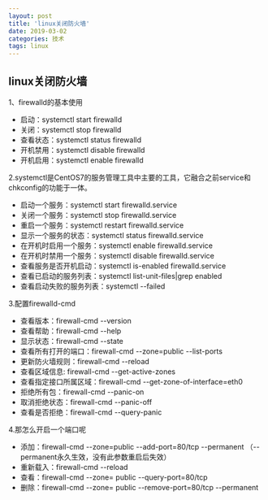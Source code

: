 ```yaml
---
layout: post
title: 'linux关闭防火墙'
date: 2019-03-02
categories: 技术
tags: linux
---
```


## linux关闭防火墙

1、firewalld的基本使用
* 启动：systemctl start firewalld
* 关闭：systemctl stop firewalld
* 查看状态：systemctl status firewalld
* 开机禁用：systemctl disable firewalld
* 开机启用：systemctl enable firewalld


2.systemctl是CentOS7的服务管理工具中主要的工具，它融合之前service和chkconfig的功能于一体。

* 启动一个服务：systemctl start firewalld.service
* 关闭一个服务：systemctl stop firewalld.service
* 重启一个服务：systemctl restart firewalld.service
* 显示一个服务的状态：systemctl status firewalld.service
* 在开机时启用一个服务：systemctl enable firewalld.service
* 在开机时禁用一个服务：systemctl disable firewalld.service
* 查看服务是否开机启动：systemctl is-enabled firewalld.service
* 查看已启动的服务列表：systemctl list-unit-files|grep enabled
* 查看启动失败的服务列表：systemctl --failed

3.配置firewalld-cmd

* 查看版本：firewall-cmd --version
* 查看帮助：firewall-cmd --help
* 显示状态：firewall-cmd --state
* 查看所有打开的端口：firewall-cmd --zone=public --list-ports
* 更新防火墙规则：firewall-cmd --reload
* 查看区域信息: firewall-cmd --get-active-zones
* 查看指定接口所属区域：firewall-cmd --get-zone-of-interface=eth0
* 拒绝所有包：firewall-cmd --panic-on
* 取消拒绝状态：firewall-cmd --panic-off
* 查看是否拒绝：firewall-cmd --query-panic

4.那怎么开启一个端口呢

* 添加：firewall-cmd --zone=public --add-port=80/tcp --permanent    （--permanent永久生效，没有此参数重启后失效）
* 重新载入：firewall-cmd --reload
* 查看：firewall-cmd --zone= public --query-port=80/tcp
* 删除：firewall-cmd --zone= public --remove-port=80/tcp --permanent
